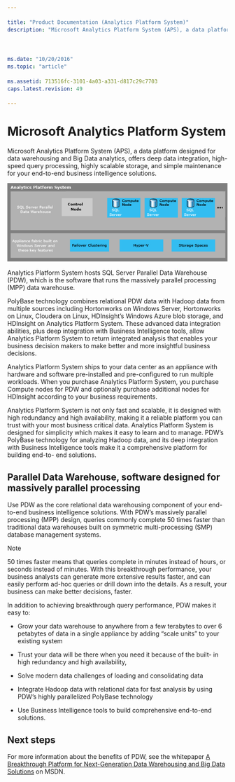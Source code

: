 ```yaml
---

title: "Product Documentation (Analytics Platform System)"
description: "Microsoft Analytics Platform System (APS), a data platform designed for data warehousing and Big Data analytics, offers deep data integration, high-speed query processing, highly scalable storage, and simple maintenance for your end-to-end business intelligence solutions."

 

ms.date: "10/20/2016"
ms.topic: "article"

ms.assetid: 713516fc-3101-4a03-a331-d817c29c7703
caps.latest.revision: 49

---
```


# Microsoft Analytics Platform System  
Microsoft Analytics Platform System (APS), a data platform designed for data warehousing and Big Data analytics, offers deep data integration, high-speed query processing, highly scalable storage, and simple maintenance for your end-to-end business intelligence solutions.  
  
![Appliance architecture](media/architecture-high-level.png "appliance architecture")  
  
Analytics Platform System hosts SQL Server Parallel Data Warehouse (PDW), which is the software that runs the massively parallel processing (MPP) data warehouse.  
  
PolyBase technology combines relational PDW data with Hadoop data from multiple sources including Hortonworks on Windows Server, Hortonworks on Linux, Cloudera on Linux, HDInsight’s Windows Azure blob storage, and HDInsight on Analytics Platform System. These advanced data integration abilities, plus deep integration with Business Intelligence tools, allow Analytics Platform System to return integrated analysis that enables your business decision makers to make better and more insightful business decisions.  
  
Analytics Platform System ships to your data center as an appliance with hardware and software pre-installed and pre-configured to run multiple workloads. When you purchase Analytics Platform System, you purchase Compute nodes for PDW and optionally purchase additional nodes for HDInsight according to your business requirements.  
  
Analytics Platform System is not only fast and scalable, it is designed with high redundancy and high availability, making it a reliable platform you can trust with your most business critical data. Analytics Platform System is designed for simplicity which makes it easy to learn and to manage. PDW’s PolyBase technology for analyzing Hadoop data, and its deep integration with Business Intelligence tools make it a comprehensive platform for building end-to- end solutions.  
  
  
## Parallel Data Warehouse, software designed for massively parallel processing
  
Use PDW as the core relational data warehousing component of your end-to-end business intelligence solutions. With PDW’s massively parallel processing (MPP) design, queries commonly complete 50 times faster than traditional data warehouses built on symmetric multi-processing (SMP) database management systems.  
  
> [!NOTE]  
> 50 times faster means that queries complete in minutes instead of hours, or seconds instead of minutes. With this breakthrough performance, your business analysts can generate more extensive results faster, and can easily perform ad-hoc queries or drill down into the details. As a result, your business can make better decisions, faster.  
  
In addition to achieving breakthrough query performance, PDW makes it easy to:  
  
-   Grow your data warehouse to anywhere from a few terabytes to over 6 petabytes of data in a single appliance by adding “scale units” to your existing system  
  
-   Trust your data will be there when you need it because of the built- in high redundancy and high availability,  
  
-   Solve modern data challenges of loading and consolidating data  
  
-   Integrate Hadoop data with relational data for fast analysis by using PDW’s highly parallelized PolyBase technology  
  
-   Use Business Intelligence tools to build comprehensive end-to-end solutions.  

## Next steps

For more information about the benefits of PDW, see the whitepaper [A Breakthrough Platform for Next-Generation Data Warehousing and Big Data Solutions](http://msdn.microsoft.com/library/dn520808.aspx) on MSDN.  
  

